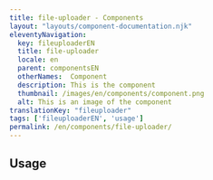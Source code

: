 ```yaml
---
title: file-uploader - Components
layout: "layouts/component-documentation.njk"
eleventyNavigation:
  key: fileuploaderEN
  title: file-uploader
  locale: en
  parent: componentsEN
  otherNames:  Component
  description: This is the component
  thumbnail: /images/en/components/component.png
  alt: This is an image of the component
translationKey: "fileuploader"
tags: ['fileuploaderEN', 'usage']
permalink: /en/components/file-uploader/
---
```


## Usage